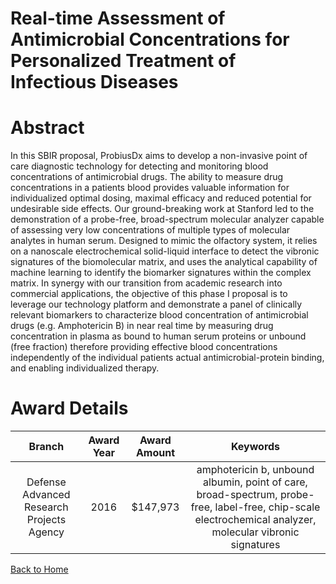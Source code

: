 
Real-time Assessment of Antimicrobial Concentrations for Personalized Treatment of Infectious Diseases
======================================================================================================

# Abstract


In this SBIR proposal, ProbiusDx aims to develop a non-invasive point of care diagnostic technology for detecting and monitoring blood concentrations of antimicrobial drugs. The ability to measure drug concentrations in a patients blood provides valuable information for individualized optimal dosing, maximal efficacy and reduced potential for undesirable side effects.  Our ground-breaking work at Stanford led to the demonstration of a probe-free, broad-spectrum molecular analyzer capable of assessing very low concentrations of multiple types of molecular analytes in human serum. Designed to mimic the olfactory system, it relies on a nanoscale electrochemical  solid-liquid interface to detect the vibronic signatures of the biomolecular matrix, and uses the analytical capability of machine learning to identify the biomarker signatures within the complex matrix. In synergy with our transition from academic research into commercial applications, the objective of this phase I proposal is to leverage our technology platform and demonstrate a panel of clinically relevant biomarkers to characterize blood concentration of antimicrobial drugs (e.g. Amphotericin B) in near real time by measuring drug concentration in plasma as bound to human serum proteins or unbound (free fraction) therefore providing effective blood concentrations independently of the individual patients actual antimicrobial-protein binding, and enabling individualized therapy.  

# Award Details

|Branch|Award Year|Award Amount|Keywords|
| :---: | :---: | :---: | :---: |
|Defense Advanced Research Projects Agency|2016|$147,973|amphotericin b, unbound albumin, point of care, broad-spectrum, probe-free, label-free, chip-scale electrochemical analyzer, molecular vibronic signatures|
  
  


[Back to Home](https://github.com/chrischow/dod_sbir_awards/CC/#1187)